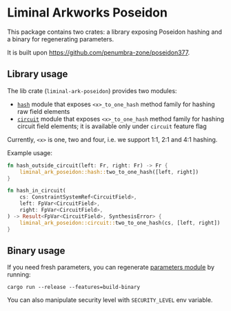 # Liminal Arkworks Poseidon

This package contains two crates: a library exposing Poseidon hashing and a binary for regenerating parameters.

It is built upon https://github.com/penumbra-zone/poseidon377.

## Library usage

The lib crate (`liminal-ark-poseidon`) provides two modules:
 - [`hash`](src/hash.rs) module that exposes `<x>_to_one_hash` method family for hashing raw field elements
 - [`circuit`](src/circuit.rs) module that exposes `<x>_to_one_hash` method family for hashing circuit field elements;
it is available only under `circuit` feature flag

Currently, `<x>` is one, two and four, i.e. we support 1:1, 2:1 and 4:1 hashing.

Example usage:
```rust
fn hash_outside_circuit(left: Fr, right: Fr) -> Fr {
    liminal_ark_poseidon::hash::two_to_one_hash([left, right])
}

fn hash_in_circuit(
    cs: ConstraintSystemRef<CircuitField>, 
    left: FpVar<CircuitField>,
    right: FpVar<CircuitField>,
) -> Result<FpVar<CircuitField>, SynthesisError> {
    liminal_ark_poseidon::circuit::two_to_one_hash(cs, [left, right])
}
```

## Binary usage

If you need fresh parameters, you can regenerate [parameters module](src/parameters.rs) by running:
```shell
cargo run --release --features=build-binary
```

You can also manipulate security level with `SECURITY_LEVEL` env variable.
